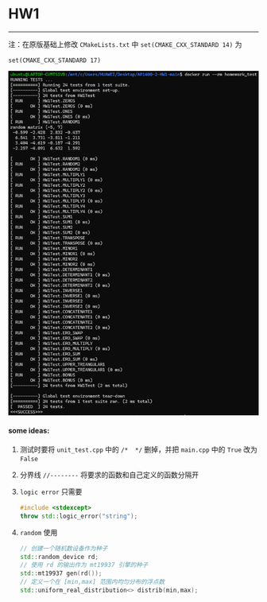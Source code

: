 # HW1

---

注：在原版基础上修改 `CMakeLists.txt` 中 `set(CMAKE_CXX_STANDARD 14)` 为

```
set(CMAKE_CXX_STANDARD 17)
```

 

![concatenate](../images/HW1.png)

#### some ideas:

1. 测试时要将 `unit_test.cpp` 中的 `/*  */` 删掉，并把 `main.cpp` 中的 `True` 改为 `False` 

2. 分界线 `//--------` 将要求的函数和自己定义的函数分隔开

3. `logic error` 只需要 

   ```C++
   #include <stdexcept>
   throw std::logic_error("string");
   ```

4. `random` 使用

   ```C++
   // 创建一个随机数设备作为种子
   std::random_device rd;
   // 使用 rd 的输出作为 mt19937 引擎的种子
   std::mt19937 gen(rd());
   // 定义一个在 [min,max] 范围内均匀分布的浮点数
   std::uniform_real_distribution<> distrib(min,max);
   ```